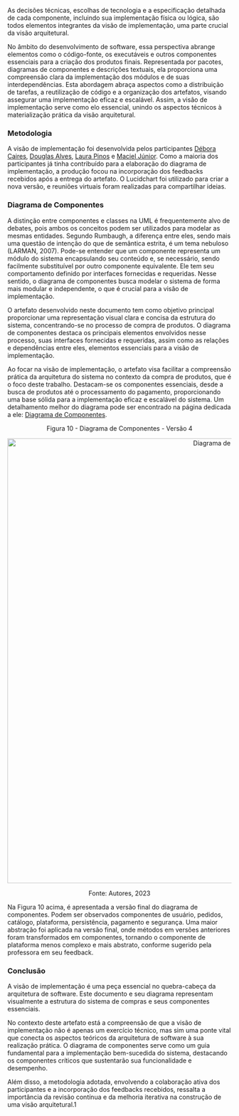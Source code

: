 As decisões técnicas, escolhas de tecnologia e a especificação detalhada de cada componente, incluindo sua implementação física ou lógica, são todos elementos integrantes da visão de implementação, uma parte crucial da visão arquitetural.

No âmbito do desenvolvimento de software, essa perspectiva abrange elementos como o código-fonte, os executáveis e outros componentes essenciais para a criação dos produtos finais. Representada por pacotes, diagramas de componentes e descrições textuais, ela proporciona uma compreensão clara da implementação dos módulos e de suas interdependências. Esta abordagem abraça aspectos como a distribuição de tarefas, a reutilização de código e a organização dos artefatos, visando assegurar uma implementação eficaz e escalável. Assim, a visão de implementação serve como elo essencial, unindo os aspectos técnicos à materialização prática da visão arquitetural.

### Metodologia

A visão de implementação foi desenvolvida pelos participantes [Débora Caires](https://github.com/deboracaires), [Douglas Alves](https://github.com/dougAlvs), [Laura Pinos](https://github.com/laurapinos) e [Maciel Júnior](https://github.com/macieljuniormax). Como a maioria dos participantes já tinha contribuído para a elaboração do diagrama de implementação, a produção focou na incorporação dos feedbacks recebidos após a entrega do artefato. O Lucidchart foi utilizado para criar a nova versão, e reuniões virtuais foram realizadas para compartilhar ideias.

### Diagrama de Componentes

A distinção entre componentes e classes na UML é frequentemente alvo de debates, pois ambos os conceitos podem ser utilizados para modelar as mesmas entidades. Segundo Rumbaugh, a diferença entre eles, sendo mais uma questão de intenção do que de semântica estrita, é um tema nebuloso (LARMAN, 2007). Pode-se entender que um componente representa um módulo do sistema encapsulando seu conteúdo e, se necessário, sendo facilmente substituível por outro componente equivalente. Ele tem seu comportamento definido por interfaces fornecidas e requeridas. Nesse sentido, o diagrama de componentes busca modelar o sistema de forma mais modular e independente, o que é crucial para a visão de implementação.

O artefato desenvolvido neste documento tem como objetivo principal proporcionar uma representação visual clara e concisa da estrutura do sistema, concentrando-se no processo de compra de produtos. O diagrama de componentes destaca os principais elementos envolvidos nesse processo, suas interfaces fornecidas e requeridas, assim como as relações e dependências entre eles, elementos essenciais para a visão de implementação.

Ao focar na visão de implementação, o artefato visa facilitar a compreensão prática da arquitetura do sistema no contexto da compra de produtos, que é o foco deste trabalho. Destacam-se os componentes essenciais, desde a busca de produtos até o processamento do pagamento, proporcionando uma base sólida para a implementação eficaz e escalável do sistema. Um detalhamento melhor do diagrama pode ser encontrado na página dedicada a ele: [Diagrama de Componentes](Modelagem/diagrama-componentes.md).

<center>
Figura 10 - Diagrama de Componentes - Versão 4
<p align="center">
    <img src="assets/diagrama-componentes/diagrama-componentes4.png" alt="Diagrama de Componentes" width="1000"/></a></br>
</p>
<font>Fonte: Autores, 2023</font>
</center>

Na Figura 10 acima, é apresentada a versão final do diagrama de componentes. Podem ser observados componentes de usuário, pedidos, catálogo, plataforma, persistência, pagamento e segurança. Uma maior abstração foi aplicada na versão final, onde métodos em versões anteriores foram transformados em componentes, tornando o componente de plataforma menos complexo e mais abstrato, conforme sugerido pela professora em seu feedback.

### Conclusão

A visão de implementação é uma peça essencial no quebra-cabeça da arquitetura de software. Este documento e seu diagrama representam visualmente a estrutura do sistema de compras e seus componentes essenciais.

No contexto deste artefato está a compreensão de que a visão de implementação não é apenas um exercício técnico, mas sim uma ponte vital que conecta os aspectos teóricos da arquitetura de software à sua realização prática. O diagrama de componentes serve como um guia fundamental para a implementação bem-sucedida do sistema, destacando os componentes críticos que sustentarão sua funcionalidade e desempenho.

Além disso, a metodologia adotada, envolvendo a colaboração ativa dos participantes e a incorporação dos feedbacks recebidos, ressalta a importância da revisão contínua e da melhoria iterativa na construção de uma visão arquitetural.1
